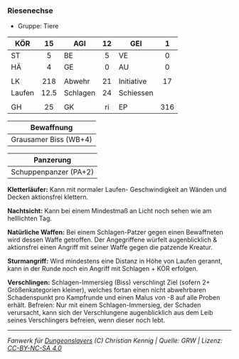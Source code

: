 ### Riesenechse

- Gruppe: Tiere

| KÖR    |  15  | AGI      | 12  | GEI        |  1  |
| ------ | :--: | -------- | :-: | ---------- | :-: |
| ST     |  5   | BE       |  5  | VE         |  0  |
| HÄ     |  4   | GE       |  0  | AU         |  0  |
|        |      |          |     |            |     |
| LK     | 218  | Abwehr   | 21  | Initiative | 17  |
| Laufen | 12.5 | Schlagen | 24  | Schiessen  |     |
|        |      |          |     |            |     |
| GH     |  25  | GK       | ri  | EP         | 316 |

|      Bewaffnung       |
| :-------------------: |
| Grausamer Biss (WB+4) |

|       Panzerung       |
| :-------------------: |
| Schuppenpanzer (PA+2) |

**Kletterläufer:** Kann mit normaler Laufen- Geschwindigkeit an Wänden und Decken aktionsfrei klettern.

**Nachtsicht:** Kann bei einem Mindestmaß an Licht noch sehen wie am helllichten Tag.

**Natürliche Waffen:** Bei einem Schlagen-Patzer gegen einen Bewaffneten wird dessen Waffe getroffen. Der Angegriffene würfelt augenblicklich & aktionsfrei einen Angriff mit seiner Waffe gegen die patzende Kreatur.

**Sturmangriff:** Wird mindestens eine Distanz in Höhe von Laufen gerannt, kann in der Runde noch ein Angriff mit Schlagen + KÖR erfolgen.

**Verschlingen:** Schlagen-Immersieg (Biss) verschlingt Ziel (sofern 2+ Größenkategorien kleiner), welches fortan einen nicht abwehrbaren Schadenspunkt pro Kampfrunde und einen Malus von -8 auf alle Proben erhält. Befreien: Nur mit einem Schlagen-Immersieg, der Schaden verursacht, kann sich der Verschlungene augenblicklich aus dem Leib seines Verschlingers befreien, wenn dieser noch lebt.

---

_Fanwerk für [Dungeonslayers](https://www.dungeonslayers.net/) (C) Christian Kennig | Quelle: GRW | Lizenz: [CC-BY-NC-SA 4.0](https://creativecommons.org/licenses/by-nc-sa/4.0/deed.de)_
